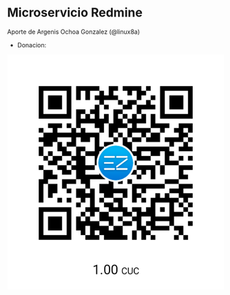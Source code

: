 # Microservicio Redmine

Aporte de Argenis Ochoa Gonzalez (@linux8a)


* Donacion:

![Donacion](../.donacion.png)